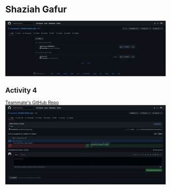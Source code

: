 # Shaziah Gafur
![Screenshot](screenshot.png)


## Activity 4
[Teammate's GitHub Repo](https://github.com/simrahnb/ECE444-F2022-Lab1)
![Screenshot](Activity4-1.png)